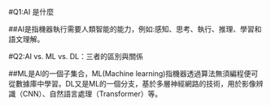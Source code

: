  #Q1:AI 是什麼

 ##AI是指機器執行需要人類智能的能力，例如:感知、思考、執行、推理、學習和語文理解。

 #Q2:AI vs. ML vs. DL：三者的區別與關係

 ##ML是AI的一個子集合，ML(Machine learning)指機器透過算法無須編程便可從數據庫中學習。DL又是ML的一個分支，基於多層神經網路的技術，用於影像辨識（CNN）、自然語言處理（Transformer）等。

